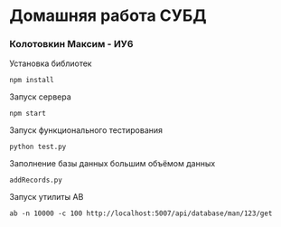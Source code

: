 # Домашняя работа СУБД

### Колотовкин Максим - ИУ6

Установка библиотек

```
npm install
```

Запуск сервера

```
npm start
```

Запуск функционального тестирования

```
python test.py
```

Заполнение базы данных большим объёмом данных

```
addRecords.py
```

Запуск утилиты AB

```
ab -n 10000 -c 100 http://localhost:5007/api/database/man/123/get
```

